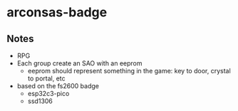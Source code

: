 # arconsas-badge
## Notes

 - RPG
 - Each group create an SAO with an eeprom
   - eeprom should represent something in the game: key to door, crystal to portal, etc
 - based on the fs2600 badge
   - esp32c3-pico
   - ssd1306
